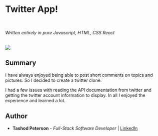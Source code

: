 <!-- @format -->

# Twitter App!

<br>

_Written entirely in pure Javascript, HTML, CSS React_

<br>

<image src="Screenshot 2025-10-19 at 9.29.32 PM.png">

## Summary

I have always enjoyed being able to post short comments on topics and pictures. So I decided to create a twitter clone.

I had a few issues with reading the API documentation from twitter and getting the twitter account information to display. In all I enjoyed the experience and learned a lot.

## Author

- **Tashod Peterson** - _Full-Stack Software Developer_ | [LinkedIn](www.linkedin.com/in/tashod-peterson)

